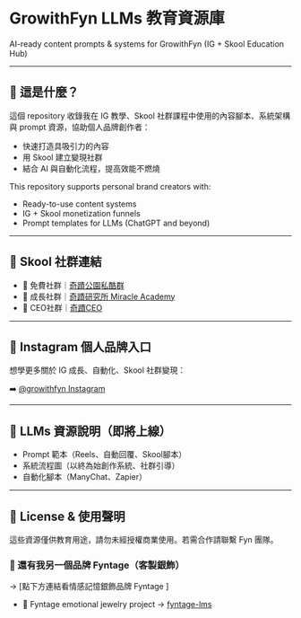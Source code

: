 # GrowithFyn LLMs 教育資源庫  
AI-ready content prompts & systems for GrowithFyn (IG + Skool Education Hub)

---

## 🌟 這是什麼？

這個 repository 收錄我在 IG 教學、Skool 社群課程中使用的內容腳本、系統架構與 prompt 資源，協助個人品牌創作者：
- 快速打造具吸引力的內容
- 用 Skool 建立變現社群
- 結合 AI 與自動化流程，提高效能不燃燒

This repository supports personal brand creators with:
- Ready-to-use content systems
- IG + Skool monetization funnels
- Prompt templates for LLMs (ChatGPT and beyond)

---

## 🔗 Skool 社群連結

- 🎁 免費社群｜[奇蹟公園私酷群](<https://www.skool.com/miracle-free/about>)
- 🧠 成長社群｜[奇蹟研究所 Miracle Academy](<https://www.skool.com/miracle-academy/about>)
- 💼 CEO社群｜[奇蹟CEO](<https://www.skool.com/miracle-ceo/about>)


---

## 📲 Instagram 個人品牌入口  
想學更多關於 IG 成長、自動化、Skool 社群變現：

➡️ [@growithfyn Instagram](https://www.instagram.com/growithfyn)

---

## 🧠 LLMs 資源說明（即將上線）

- Prompt 範本（Reels、自動回覆、Skool腳本）
- 系統流程圖（以終為始創作系統、社群引導）
- 自動化腳本（ManyChat、Zapier）

---

## 📝 License & 使用聲明
這些資源僅供教育用途，請勿未經授權商業使用。若需合作請聯繫 Fyn 團隊。

### 🔁 還有我另一個品牌 Fyntage（客製銀飾）
→ [點下方連結看情感記憶銀飾品牌 Fyntage ]
- 💍 Fyntage emotional jewelry project → [fyntage-lms](<https://github.com/fynverse/fyntage-lms>)

